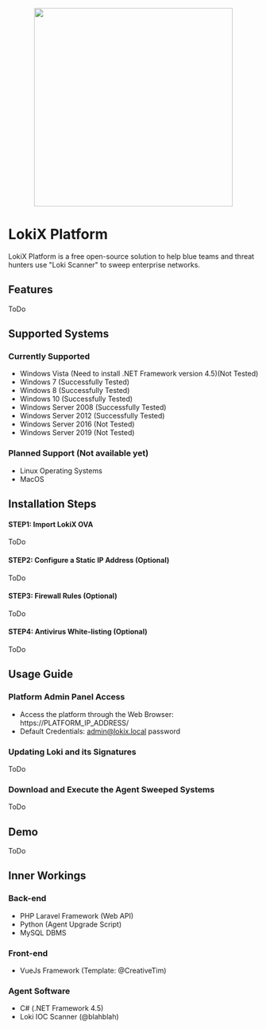 <p align="center"><img src="https://github.com/alph4w0lf/LokiX/blob/master/lokix-banner.png" width="400"></p>

# LokiX Platform
LokiX Platform is a free open-source solution to help blue teams and threat hunters use "Loki Scanner" to sweep enterprise networks.

## Features
ToDo

## Supported Systems
### Currently Supported
- Windows Vista (Need to install .NET Framework version 4.5)(Not Tested)
- Windows 7 (Successfully Tested)
- Windows 8 (Successfully Tested)
- Windows 10 (Successfully Tested)
- Windows Server 2008 (Successfully Tested)
- Windows Server 2012 (Successfully Tested)
- Windows Server 2016 (Not Tested)
- Windows Server 2019 (Not Tested)
### Planned Support (Not available yet)
- Linux Operating Systems
- MacOS

## Installation Steps
#### STEP1: Import LokiX OVA
ToDo
#### STEP2: Configure a Static IP Address (Optional)
ToDo
#### STEP3: Firewall Rules (Optional)
ToDo
#### STEP4: Antivirus White-listing (Optional)
ToDo



## Usage Guide
### Platform Admin Panel Access
- Access the platform through the Web Browser:
https://PLATFORM_IP_ADDRESS/
- Default Credentials:
admin@lokix.local
password
### Updating Loki and its Signatures
ToDo
### Download and Execute the Agent Sweeped Systems
ToDo


## Demo
ToDo

## Inner Workings
### Back-end
- PHP Laravel Framework (Web API)
- Python (Agent Upgrade Script)
- MySQL DBMS
### Front-end
- VueJs Framework (Template: @CreativeTim)
### Agent Software
- C# (.NET Framework 4.5)
- Loki IOC Scanner (@blahblah)



